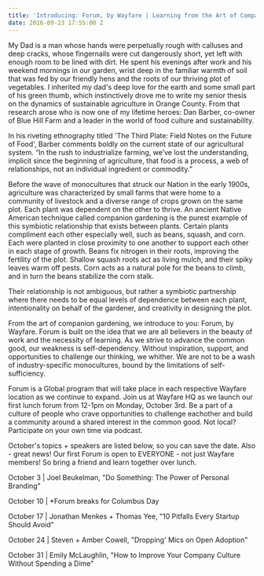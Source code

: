 ```yaml
---
title: 'Introducing: Forum, by Wayfare | Learning from the Art of Companion Gardening'
date: 2016-09-23 17:55:00 Z
---
```


My Dad is a man whose hands were perpetually rough with calluses and deep cracks, whose fingernails were cut dangerously short, yet left with enough room to be lined with dirt. He spent his evenings after work and his weekend mornings in our garden, wrist deep in the familiar warmth of soil that was fed by our friendly hens and the roots of our thriving plot of vegetables. I inherited my dad's deep love for the earth and some small part of his green thumb, which instinctively drove me to write my senior thesis on the dynamics of sustainable agriculture in Orange County. From that research arose who is now one of my lifetime heroes: Dan Barber, co-owner of Blue Hill Farm and a leader in the world of food culture and sustainability. 

In his riveting ethnography titled 'The Third Plate: Field Notes on the Future of Food', Barber comments boldly on the current state of our agricultural system. “In the rush to industrialize farming, we’ve lost the understanding, implicit since the beginning of agriculture, that food is a process, a web of relationships, not an individual ingredient or commodity.” 

Before the wave of monocultures that struck our Nation in the early 1900s, agriculture was characterized by small farms that were home to a community of livestock and a diverse range of crops grown on the same plot. Each plant was dependent on the other to thrive. An ancient Native American technique called companion gardening is the purest example of this symbiotic relationship that exists between plants. Certain plants compliment each other especially well, such as beans, squash, and corn. Each were planted in close proximity to one another to support each other in each stage of growth. Beans fix nitrogen in their roots, improving the fertility of the plot. Shallow squash roots act as living mulch, and their spiky leaves warm off pests. Corn acts as a natural pole for the beans to climb, and in turn the beans stabilize the corn stalk. 

Their relationship is not ambiguous, but rather a symbiotic partnership where there needs to be equal levels of dependence between each plant, intentionality on behalf of the gardener, and creativity in designing the plot. 

From the art of companion gardening, we introduce to you: Forum, by Wayfare. Forum is built on the idea that we are all believers in the beauty of work and the necessity of learning. As we strive to advance the common good, our weakness is self-dependency. Without inspiration, support, and opportunities to challenge our thinking, we whither. We are not to be a wash of industry-specific monocultures, bound by the limitations of self-sufficiency. 

Forum is a Global program that will take place in each respective Wayfare location as we continue to expand. Join us at Wayfare HQ as we launch our first lunch forum from 12-1pm on Monday, October 3rd. Be a part of a culture of people who crave opportunities to challenge eachother and build a community around a shared interest in the common good. Not local? Participate on your own time via podcast. 

October's topics + speakers are listed below, so you can save the date. Also - great news! Our first Forum is open to EVERYONE - not just Wayfare members! So bring a friend and learn together over lunch.

October 3 | Joel Beukelman, "Do Something: The Power of Personal Branding" 

October 10 | *Forum breaks for Columbus Day

October 17 | Jonathan Menkes + Thomas Yee, "10 Pitfalls Every Startup Should Avoid"

October 24 | Steven + Amber Cowell, "Dropping' Mics on Open Adoption"

October 31 | Emily McLaughlin, "How to Improve Your Company Culture Without Spending a Dime"


 
